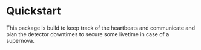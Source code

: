 # Quickstart

This package is build to keep track of the heartbeats and communicate and plan the 
detector downtimes to secure some livetime in case of a supernova.